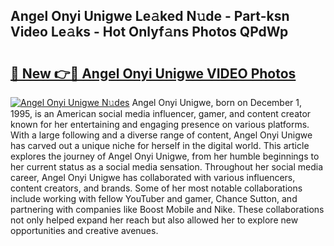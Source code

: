 ## Angel Onyi Unigwe Le𝚊ked N𝚞de - Part-ksn Video Le𝚊ks - Hot Onlyf𝚊ns Photos QPdWp

# <h2><a href="http://ab53527.deff.icu/?id=Angel+Onyi+Unigwe">🔗 New 👉🔴 Angel Onyi Unigwe VIDEO Photos</a></h2>

[![Angel Onyi Unigwe N𝚞des](https://i.imgur.com/rIISA9y.gif)](http://ab53527.deff.icu/?id=Angel+Onyi+Unigwe)
Angel Onyi Unigwe, born on December 1, 1995, is an American social media influencer, gamer, and content creator known for her entertaining and engaging presence on various platforms. With a large following and a diverse range of content, Angel Onyi Unigwe has carved out a unique niche for herself in the digital world. This article explores the journey of Angel Onyi Unigwe, from her humble beginnings to her current status as a social media sensation. Throughout her social media career, Angel Onyi Unigwe has collaborated with various influencers, content creators, and brands. Some of her most notable collaborations include working with fellow YouTuber and gamer, Chance Sutton, and partnering with companies like Boost Mobile and Nike. These collaborations not only helped expand her reach but also allowed her to explore new opportunities and creative avenues.
